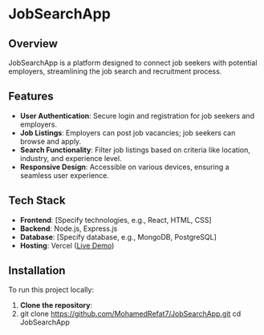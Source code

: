 # JobSearchApp

## Overview

JobSearchApp is a platform designed to connect job seekers with potential employers, streamlining the job search and recruitment process.

## Features

- **User Authentication**: Secure login and registration for job seekers and employers.
- **Job Listings**: Employers can post job vacancies; job seekers can browse and apply.
- **Search Functionality**: Filter job listings based on criteria like location, industry, and experience level.
- **Responsive Design**: Accessible on various devices, ensuring a seamless user experience.

## Tech Stack

- **Frontend**: [Specify technologies, e.g., React, HTML, CSS]
- **Backend**: Node.js, Express.js
- **Database**: [Specify database, e.g., MongoDB, PostgreSQL]
- **Hosting**: Vercel ([Live Demo](https://job-search-app-pi.vercel.app))

## Installation

To run this project locally:

1. **Clone the repository**:
2. 
   git clone https://github.com/MohamedRefat7/JobSearchApp.git
   cd JobSearchApp
   
